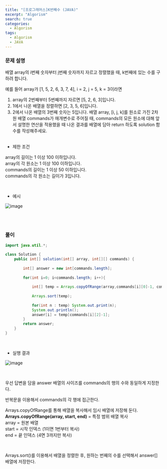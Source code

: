 ```yaml
---
title: "[프로그래머스]K번째수 (JAVA)"
excerpt: "Algorism"
search: true
categories: 
  - Algorism
tags: 
  - Algorism
  - JAVA
---
```



### 문제 설명
배열 array의 i번째 숫자부터 j번째 숫자까지 자르고 정렬했을 때, k번째에 있는 수를 구하려 합니다.<br>

예를 들어 array가 [1, 5, 2, 6, 3, 7, 4], i = 2, j = 5, k = 3이라면<br>

1. array의 2번째부터 5번째까지 자르면 [5, 2, 6, 3]입니다.
2. 1에서 나온 배열을 정렬하면 [2, 3, 5, 6]입니다.
3. 2에서 나온 배열의 3번째 숫자는 5입니다.
배열 array, [i, j, k]를 원소로 가진 2차원 배열 commands가 매개변수로 주어질 때, commands의 모든 원소에 대해 앞서 설명한 연산을 적용했을 때 나온 결과를 배열에 담아 return 하도록 solution 함수를 작성해주세요.<br><br>

- 제한 조건 

array의 길이는 1 이상 100 이하입니다.<br>
array의 각 원소는 1 이상 100 이하입니다.<br>
commands의 길이는 1 이상 50 이하입니다.<br>
commands의 각 원소는 길이가 3입니다.<br>



<br>

- 예시 

![image](https://user-images.githubusercontent.com/73421820/120893776-f16b7700-c64f-11eb-8c41-b9fba95b6a1f.png)<br>





<br><br>


### 풀이

```java
import java.util.*;

class Solution {
    public int[] solution(int[] array, int[][] commands) {
        
        int[] answer = new int[commands.length];
        
        for(int i=0; i<commands.length; i++){
            
            int[] temp = Arrays.copyOfRange(array,commands[i][0]-1, commands[i][1]);
            
            Arrays.sort(temp);
        
            for(int n : temp) System.out.print(n);
            System.out.println();
            answer[i] = temp[commands[i][2]-1];
        }        
        return answer;
    }    
}
```

<br>

- 실행 결과

![image](https://user-images.githubusercontent.com/73421820/120893815-224bac00-c650-11eb-88fc-b632a1ea173d.png)


<br>


우선 답변을 담을 answer 배열의 사이즈를 commands의 행의 수와 동일하게 지정한다.<br>

반복문을 이용해서 commands의 각 행에 접근한다.<br>

Arrays.copyOfRange를 통해 배열을 복사해서 임시 배열에 저장해 둔다.<br>
**Arrays.copyOfRange(array, start, end)** = 특정 범위 배열 복사<br>
array = 원본 배열<br>
start = 시작 인덱스 (1이면 1번부터 복사)<br>
end = 끝 인덱스 (4면 3까지만 복사)<br>

<br>

Arrays.sort()를 이용해서 배열을 정렬한 후, 원하는 번째의 수를 선택해서 answer[] 배열에 저장한다.<br><br>



<br><br>
